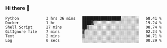 ### Hi there 👋

<!--
**Winspain/Winspain** is a ✨ _special_ ✨ repository because its `README.md` (this file) appears on your GitHub profile.

Here are some ideas to get you started:

- 🔭 I’m currently working on ...
- 🌱 I’m currently learning ...
- 👯 I’m looking to collaborate on ...
- 🤔 I’m looking for help with ...
- 💬 Ask me about ...
- 📫 How to reach me: ...
- 😄 Pronouns: ...
- ⚡ Fun fact: ...
-->
<!--START_SECTION:waka-->

```text
Python            3 hrs 36 mins   █████████████████░░░░░░░░   68.41 %
Docker            1 hr            ████▓░░░░░░░░░░░░░░░░░░░░   19.24 %
Shell Script      27 mins         ██▒░░░░░░░░░░░░░░░░░░░░░░   08.74 %
GitIgnore file    7 mins          ▓░░░░░░░░░░░░░░░░░░░░░░░░   02.24 %
Text              2 mins          ▒░░░░░░░░░░░░░░░░░░░░░░░░   00.71 %
Log               0 secs          ░░░░░░░░░░░░░░░░░░░░░░░░░   00.29 %
```

<!--END_SECTION:waka-->
